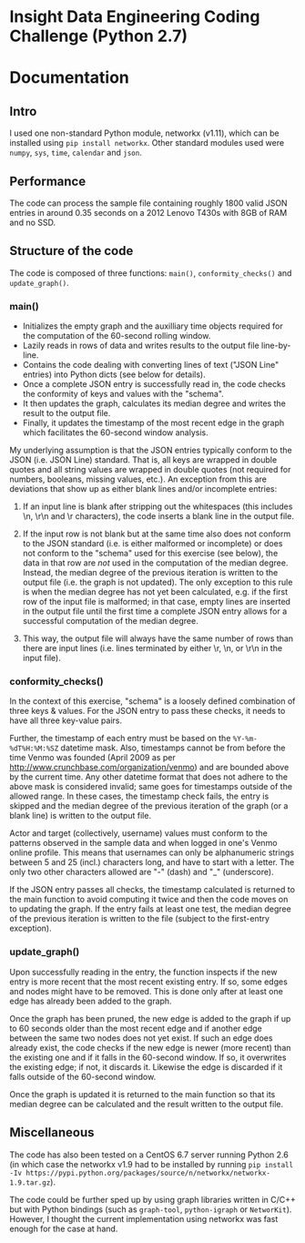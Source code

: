 # Insight Data Engineering Coding Challenge (Python 2.7)

# Documentation

## Intro
I used one non-standard Python module, networkx (v1.11), which can be installed using `pip install networkx`. Other standard modules used were `numpy`, `sys`, `time`, `calendar` and `json`.

## Performance
The code can process the sample file containing roughly 1800 valid JSON entries in around 0.35 seconds on a 2012 Lenovo T430s with 8GB of RAM and no SSD.

## Structure of the code
The code is composed of three functions: `main()`, `conformity_checks()` and `update_graph()`.

### main()
- Initializes the empty graph and the auxilliary time objects required for the computation of the 60-second rolling window.
- Lazily reads in rows of data and writes results to the output file line-by-line.
- Contains the code dealing with converting lines of text ("JSON Line" entries) into Python dicts (see below for details).
- Once a complete JSON entry is successfully read in, the code checks the conformity of keys and values with the "schema".
- It then updates the graph, calculates its median degree and writes the result to the output file.
- Finally, it updates the timestamp of the most recent edge in the graph which facilitates the 60-second window analysis.

My underlying assumption is that the JSON entries typically conform to the JSON (i.e. JSON Line) standard. That is, all keys are wrapped in double quotes and all string values are wrapped in double quotes (not required for numbers, booleans, missing values, etc.). An exception from this are deviations that show up as either blank lines and/or incomplete entries:

1. If an input line is blank after stripping out the whitespaces (this includes \n, \r\n and \r characters), the code inserts a blank line in the output file.

2. If the input row is not blank but at the same time also does not conform to the JSON standard (i.e. is either malformed or incomplete) or does not conform to the "schema" used for this exercise (see below), the data in that row are *not* used in the computation of the median degree. Instead, the median degree of the previous iteration is written to the output file (i.e. the graph is not updated). The only exception to this rule is when the median degree has not yet been calculated, e.g. if the first row of the input file is malformed; in that case, empty lines are inserted in the output file until the first time a complete JSON entry allows for a successful computation of the median degree.

3. This way, the output file will always have the same number of rows than there are input lines (i.e. lines terminated by either \r, \n, or \r\n in the input file).

### conformity_checks()
In the context of this exercise, "schema" is a loosely defined combination of three keys & values. For the JSON entry to pass these checks, it needs to have all three key-value pairs.

Further, the timestamp of each entry must be based on the `%Y-%m-%dT%H:%M:%SZ` datetime mask. Also, timestamps cannot be from before the time Venmo was founded (April 2009 as per http://www.crunchbase.com/organization/venmo) and are bounded above by the current time. Any other datetime format that does not adhere to the above mask is considered invalid; same goes for timestamps outside of the allowed range. In these cases, the timestamp check fails, the entry is skipped and the median degree of the previous iteration of the graph (or a blank line) is written to the output file.

Actor and target (collectively, username) values must conform to the patterns observed in the sample data and when logged in one's Venmo online profile. This means that usernames can only be alphanumeric strings between 5 and 25 (incl.) characters long, and have to start with a letter. The only two other characters allowed are "-" (dash) and "_" (underscore).

If the JSON entry passes all checks, the timestamp calculated is returned to the main function to avoid computing it twice and then the code moves on to updating the graph. If the entry fails at least one test, the median degree of the previous iteration is written to the file (subject to the first-entry exception).

### update_graph()
Upon successfully reading in the entry, the function inspects if the new entry is more recent that the most recent existing entry. If so, some edges and nodes might have to be removed. This is done only after at least one edge has already been added to the graph.

Once the graph has been pruned, the new edge is added to the graph if up to 60 seconds older than the most recent edge and if another edge between the same two nodes does not yet exist. If such an edge does already exist, the code checks if the new edge is newer (more recent) than the existing one and if it falls in the 60-second window. If so, it overwrites the existing edge; if not, it discards it. Likewise the edge is discarded if it falls outside of the 60-second window.

Once the graph is updated it is returned to the main function so that its median degree can be calculated and the result written to the output file.

## Miscellaneous
The code has also been tested on a CentOS 6.7 server running Python 2.6 (in which case the networkx v1.9 had to be installed by running `pip install -Iv https://pypi.python.org/packages/source/n/networkx/networkx-1.9.tar.gz`).

The code could be further sped up by using graph libraries written in C/C++ but with Python bindings (such as `graph-tool`, `python-igraph` or `NetworKit`). However, I thought the current implementation using networkx was fast enough for the case at hand.
